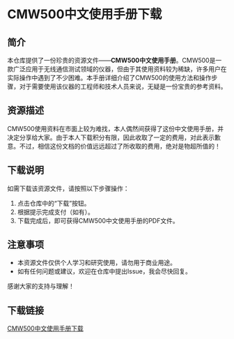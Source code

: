 # CMW500中文使用手册下载

## 简介

本仓库提供了一份珍贵的资源文件——**CMW500中文使用手册**。CMW500是一款广泛应用于无线通信测试领域的仪器，但由于其使用资料较为稀缺，许多用户在实际操作中遇到了不少困难。本手册详细介绍了CMW500的使用方法和操作步骤，对于需要使用该仪器的工程师和技术人员来说，无疑是一份宝贵的参考资料。

## 资源描述

CMW500使用资料在市面上较为难找，本人偶然间获得了这份中文使用手册，并决定分享给大家。由于本人下载积分有限，因此收取了一定的费用，对此表示歉意。不过，相信这份文档的价值远远超过了所收取的费用，绝对是物超所值的！

## 下载说明

如需下载该资源文件，请按照以下步骤操作：

1. 点击仓库中的“下载”按钮。
2. 根据提示完成支付（如有）。
3. 下载完成后，即可获得CMW500中文使用手册的PDF文件。

## 注意事项

- 本资源文件仅供个人学习和研究使用，请勿用于商业用途。
- 如有任何问题或建议，欢迎在仓库中提出Issue，我会尽快回复。

感谢大家的支持与理解！

## 下载链接

[CMW500中文使用手册下载](https://pan.quark.cn/s/4379e05d1cd1)